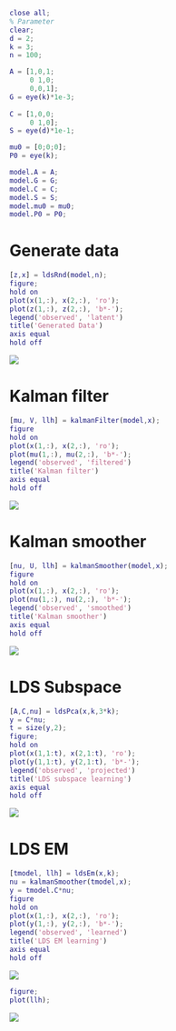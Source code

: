 ```matlab
close all;
% Parameter
clear; 
d = 2;
k = 3;
n = 100;

A = [1,0,1; 
     0 1,0;
     0,0,1];
G = eye(k)*1e-3;
 
C = [1,0,0;
     0 1,0];
S = eye(d)*1e-1;

mu0 = [0;0;0];
P0 = eye(k);

model.A = A;
model.G = G;
model.C = C;
model.S = S;
model.mu0 = mu0;
model.P0 = P0;
```
# Generate data
```matlab
[z,x] = ldsRnd(model,n);
figure;
hold on
plot(x(1,:), x(2,:), 'ro');
plot(z(1,:), z(2,:), 'b*-');
legend('observed', 'latent')
title('Generated Data')
axis equal
hold off
```

![](lds_demo_images/)

# Kalman filter
```matlab
[mu, V, llh] = kalmanFilter(model,x);
figure
hold on
plot(x(1,:), x(2,:), 'ro');
plot(mu(1,:), mu(2,:), 'b*-');
legend('observed', 'filtered')
title('Kalman filter')
axis equal
hold off
```

![](lds_demo_images/)

# Kalman smoother
```matlab
[nu, U, llh] = kalmanSmoother(model,x);
figure
hold on
plot(x(1,:), x(2,:), 'ro');
plot(nu(1,:), nu(2,:), 'b*-');
legend('observed', 'smoothed')
title('Kalman smoother')
axis equal
hold off
```

![](lds_demo_images/)

# LDS Subspace
```matlab
[A,C,nu] = ldsPca(x,k,3*k);
y = C*nu;
t = size(y,2);
figure;
hold on
plot(x(1,1:t), x(2,1:t), 'ro');
plot(y(1,1:t), y(2,1:t), 'b*-');
legend('observed', 'projected')
title('LDS subspace learning')
axis equal
hold off
```

![](lds_demo_images/)

# LDS EM
```matlab
[tmodel, llh] = ldsEm(x,k);
nu = kalmanSmoother(tmodel,x);
y = tmodel.C*nu;
figure
hold on
plot(x(1,:), x(2,:), 'ro');
plot(y(1,:), y(2,:), 'b*-');
legend('observed', 'learned')
title('LDS EM learning')
axis equal
hold off
```

![](lds_demo_images/)

```matlab
figure;
plot(llh);
```

![](lds_demo_images/)


